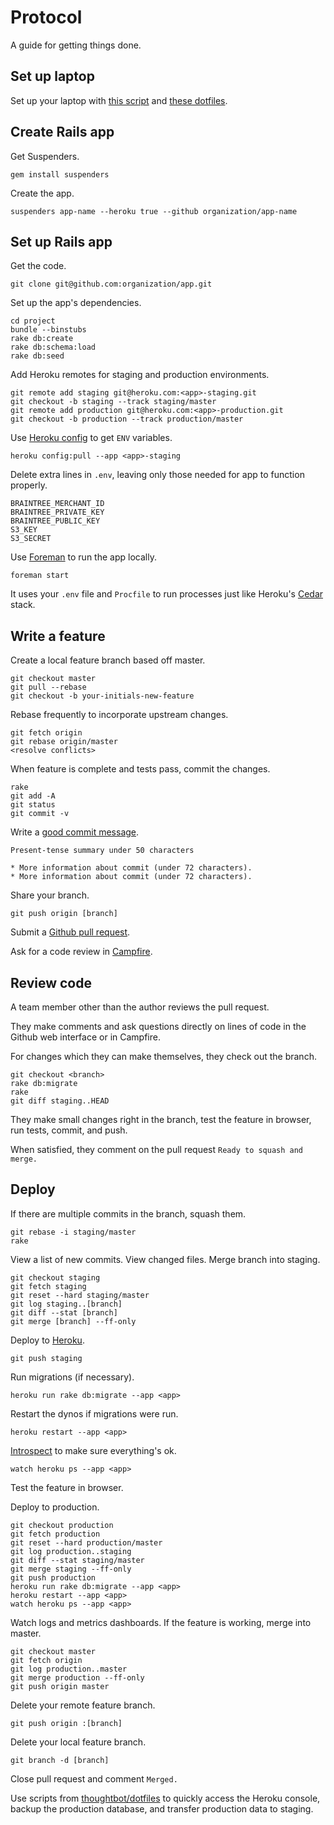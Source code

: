 Protocol
========

A guide for getting things done.

Set up laptop
-------------

Set up your laptop with [this script](/thoughtbot/laptop)
and [these dotfiles](/thoughtbot/dotfiles).

Create Rails app
----------------

Get Suspenders.

    gem install suspenders

Create the app.

    suspenders app-name --heroku true --github organization/app-name

Set up Rails app
----------------

Get the code.

    git clone git@github.com:organization/app.git

Set up the app's dependencies.

    cd project
    bundle --binstubs
    rake db:create
    rake db:schema:load
    rake db:seed

Add Heroku remotes for staging and production environments.

    git remote add staging git@heroku.com:<app>-staging.git
    git checkout -b staging --track staging/master
    git remote add production git@heroku.com:<app>-production.git
    git checkout -b production --track production/master

Use [Heroku config](/ddollar/heroku-config) to get `ENV`
variables.

    heroku config:pull --app <app>-staging

Delete extra lines in `.env`, leaving only those needed for app to function
properly.

    BRAINTREE_MERCHANT_ID
    BRAINTREE_PRIVATE_KEY
    BRAINTREE_PUBLIC_KEY
    S3_KEY
    S3_SECRET

Use [Foreman](http://goo.gl/oy4uw) to run the app locally.

    foreman start

It uses your `.env` file and `Procfile` to run processes just like Heroku's
[Cedar](https://devcenter.heroku.com/articles/cedar/) stack.

Write a feature
---------------

Create a local feature branch based off master.

    git checkout master
    git pull --rebase
    git checkout -b your-initials-new-feature

Rebase frequently to incorporate upstream changes.

    git fetch origin
    git rebase origin/master
    <resolve conflicts>

When feature is complete and tests pass, commit the changes.

    rake
    git add -A
    git status
    git commit -v

Write a [good commit message](http://goo.gl/w11us).

    Present-tense summary under 50 characters

    * More information about commit (under 72 characters).
    * More information about commit (under 72 characters).

Share your branch.

    git push origin [branch]

Submit a [Github pull request](http://goo.gl/Kmdee).

Ask for a code review in [Campfire](http://campfirenow.com).

Review code
-----------

A team member other than the author reviews the pull request.

They make comments and ask questions directly on lines of code in the Github
web interface or in Campfire.

For changes which they can make themselves, they check out the branch.

    git checkout <branch>
    rake db:migrate
    rake
    git diff staging..HEAD

They make small changes right in the branch, test the feature in browser,
run tests, commit, and push.

When satisfied, they comment on the pull request `Ready to squash and merge.`

Deploy
------

If there are multiple commits in the branch, squash them.

    git rebase -i staging/master
    rake

View a list of new commits. View changed files. Merge branch into staging.

    git checkout staging
    git fetch staging
    git reset --hard staging/master
    git log staging..[branch]
    git diff --stat [branch]
    git merge [branch] --ff-only

Deploy to [Heroku](https://devcenter.heroku.com/articles/quickstart).

    git push staging

Run migrations (if necessary).

    heroku run rake db:migrate --app <app>

Restart the dynos if migrations were run.

    heroku restart --app <app>

[Introspect](http://goo.gl/tTgVF) to make sure everything's ok.

    watch heroku ps --app <app>

Test the feature in browser.

Deploy to production.

    git checkout production
    git fetch production
    git reset --hard production/master
    git log production..staging
    git diff --stat staging/master
    git merge staging --ff-only
    git push production
    heroku run rake db:migrate --app <app>
    heroku restart --app <app>
    watch heroku ps --app <app>

Watch logs and metrics dashboards. If the feature is working, merge into master.

    git checkout master
    git fetch origin
    git log production..master
    git merge production --ff-only
    git push origin master

Delete your remote feature branch.

    git push origin :[branch]

Delete your local feature branch.

    git branch -d [branch]

Close pull request and comment `Merged.`

Use scripts from [thoughtbot/dotfiles](/thoughtbot/dotfiles)
to quickly access the Heroku console, backup the production database, and
transfer production data to staging.
